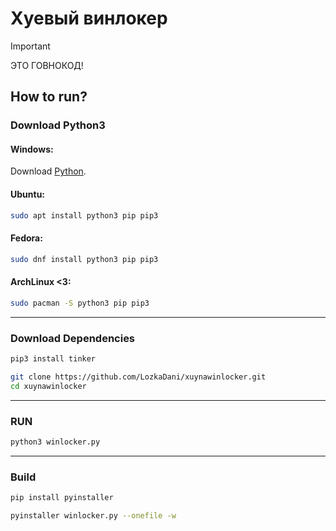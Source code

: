 # Хуевый винлокер

> [!IMPORTANT]
> ЭТО ГОВНОКОД!

## How to run?

### **Download Python3**
#### Windows:
Download [Python](https://www.python.org/ftp/python/3.13.5/python-3.13.5-amd64.exe).

#### Ubuntu:
```sh
sudo apt install python3 pip pip3
```
#### Fedora:
```sh
sudo dnf install python3 pip pip3
```
#### ArchLinux <3:
```sh
sudo pacman -S python3 pip pip3
```
---
### **Download Dependencies**

```sh
pip3 install tinker

git clone https://github.com/LozkaDani/xuynawinlocker.git
cd xuynawinlocker
```
---
### **RUN**

```sh
python3 winlocker.py
```
---
### **Build**

```sh
pip install pyinstaller

pyinstaller winlocker.py --onefile -w
```